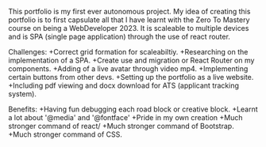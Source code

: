 This portfolio is my first ever autonomous project. My idea of creating this portfolio is to first capsulate all that I have learnt with the Zero To Mastery course on being a WebDeveloper 2023. It is scaleable to multiple devices and is SPA (single page application) through the use of react router. 

Challenges:
+Correct grid formation for scaleabiltiy. 
+Researching on the implementation of a SPA.
+Create use and migration or React Router on my components.
+Adding of a live avatar through video mp4.
+Implementing certain buttons from other devs.
+Setting up the portfolio as a live website.
+Including pdf viewing and docx download for ATS (applicant tracking system). 

Benefits:
+Having fun debugging each road block or creative block.
+Learnt a lot about '@media' and '@fontface'
+Pride in my own creation
+Much stronger command of react/
+Much stronger command of Bootstrap.
+Much stronger command of CSS.



